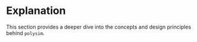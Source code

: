 # Explanation

This section provides a deeper dive into the concepts and design principles behind `polysim`. 